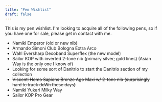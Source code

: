 ```yaml
---
title: "Pen Wishlist"
draft: false
---
```


This is my pen wishlist. I'm looking to acquire all of the following pens, so if you have one for sale, please get in contact with me.

* Namiki Emperor (old or new nib)
* Armando Simoni Club Bologna Extra Arco
* Wahl Eversharp Decoband Superflex (the new model)
* Sailor KOP with inverted 2-tone nib (primary silver; gold lines) (Asian Way is the only one I know of)
* Looking for some sort of Danitrio to start the Danitrio section of my collection
* ~~Visconti Homo Sapiens Bronze Age Maxi w/ 2-tone nib (surprisingly hard to track doWn these days)~~
* Namiki Yukari Milky Way
* Sailor KOP Pro Gear
